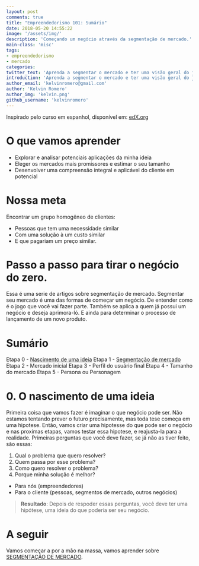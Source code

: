```yaml
---
layout: post
comments: true
title: "Empreendedorismo 101: Sumário"
date: 2018-05-20 14:55:22
image: '/assets/img/'
description: 'Começando um negócio através da segmentação de mercado.'
main-class: 'misc'
tags:
- empreendedorismo
- mercado
categories:
twitter_text: 'Aprenda a segmentar o mercado e ter uma visão geral do jogo para o qual você vai entrar.'
introduction: 'Aprenda a segmentar o mercado e ter uma visão geral do jogo para o qual você vai entrar.'
author_email: 'kelvinromero@gmail.com'
author: 'Kelvin Romero'
author_img: 'kelvin.png'
github_username: 'kelvinromero'
---
```


<!-- Links -->
[EDX_COURSE]:https://www.edx.org/course/entrepreneurship-101-quien-es-tu-cliente-mitx-15-390-1x-1
[DEFINITION_PMR]:https://www.entrepreneur.com/encyclopedia/primary-market-research
[DEFINITION_SEGMENTACAO]:https://pt.wikipedia.org/wiki/Segmenta%C3%A7%C3%A3o_de_mercado
[PARTE_1]:2018/05/20/segmentacao-de-mercado-parte-1.html
[PARTE_2]:/2018/05/26/segmentacao-de-mercado-parte-2.html

<!-- Content -->
Inspirado pelo curso em espanhol, disponível em: [edX.org][EDX_COURSE]

# O que vamos aprender

 - Explorar e analisar potenciais aplicações da minha ideia
 - Eleger os mercados mais promissores e estimar o seu tamanho
 - Desenvolver uma compreensão integral e aplicável do cliente em potencial

# Nossa meta

Encontrar um grupo homogêneo de clientes:
 - Pessoas que tem uma necessidade similar
 - Com uma solução à um custo similar
 - E que pagariam um preço similar.

# Passo a passo para tirar o negócio do zero.

Essa é uma serie de artigos sobre segmentação de mercado. Segmentar seu mercado é uma das formas de começar um negócio. De entender como é o jogo que você vai fazer parte. Também se aplica a quem já possui um negócio e deseja aprimora-ló. E ainda para determinar o processo de lançamento de um novo produto.

# Sumário

Etapa 0 - [Nascimento de uma ideia][PARTE_1]
Etapa 1 - [Segmentação de mercado][PARTE_2]
Etapa 2 - Mercado inicial
Etapa 3 - Perfil do usuário final
Etapa 4 - Tamanho do mercado
Etapa 5 - Persona ou Personagem

# 0. O nascimento de uma ideia

Primeira coisa que vamos fazer é imaginar o que negócio pode ser. Não estamos tentando prever o futuro precisamente, mas toda tese começa em uma hipotese. Então, vamos criar uma hipotesse do que pode ser o negócio e nas proximas etapas, vamos testar essa hipotese, e reajusta-la para a realidade. Primeiras perguntas que você deve fazer, se já não as tiver feito, são essas:

1. Qual o problema que quero resolver?
2. Quem passa por esse problema?
3. Como quero resolver o problema?
4. Porque minha solução é melhor?
  - Para nós (empreendedores)
  - Para o cliente (pessoas, segmentos de mercado, outros negócios)

> **Resultado**: Depois de respoder essas perguntas, você deve ter uma hipótese, uma ideia do que poderia ser seu negócio.

# A seguir

Vamos começar a por a mão na massa, vamos aprender sobre [SEGMENTAÇÃO DE MERCADO][PARTE_2].
